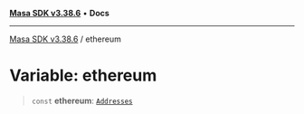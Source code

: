 [**Masa SDK v3.38.6**](../README.md) • **Docs**

***

[Masa SDK v3.38.6](../globals.md) / ethereum

# Variable: ethereum

> `const` **ethereum**: [`Addresses`](../interfaces/Addresses.md)
